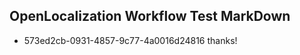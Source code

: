 ## OpenLocalization Workflow Test MarkDown
* 573ed2cb-0931-4857-9c77-4a0016d24816 thanks!

<!--HONumber=Aug16_HO1-->


